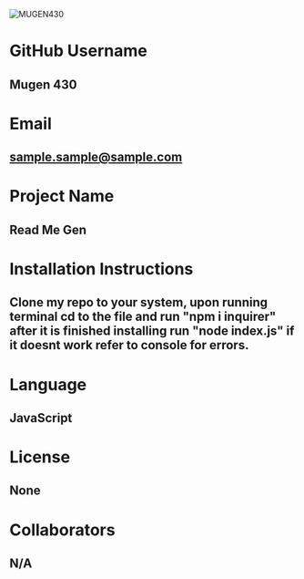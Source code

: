 ![MUGEN430](https://media.giphy.com/media/Pmq0DLk1P3gspTUOuP/giphy.gif)


  # GitHub Username
  ## Mugen 430
  

  # Email
  ## sample.sample@sample.com


  # Project Name
  ## Read Me Gen


  # Installation Instructions
  ## Clone my repo to your system, upon running terminal cd to the file and run "npm i inquirer" after it is finished installing run "node index.js" if it doesnt work refer to console for errors.


  # Language
  ## JavaScript


  # License
  ## None


  # Collaborators
  ## N/A
